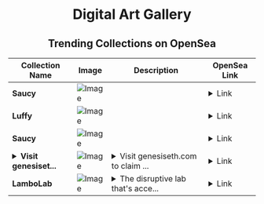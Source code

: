 <div align="center">

# Digital Art Gallery

## Trending Collections on OpenSea

| Collection Name                       | Image                                                                                     | Description                       | OpenSea Link                                                                                          |
|---------------------------------------|-------------------------------------------------------------------------------------------|-----------------------------------|--------------------------------------------------------------------------------------------------------|
| **Saucy** | ![Image](https://i.seadn.io/s/raw/files/a0c90ae8e7c3376e6cecde46cf1adece.jpg?w=500&auto=format?w=200&auto=format) |  | <details><summary>Link</summary>[Saucy](https://opensea.io/collection/saucy-27)</details> |
| **Luffy** | ![Image](https://i.seadn.io/s/raw/files/7792e2cf511cbd4695f5c572eb466dd8.jpg?w=500&auto=format?w=200&auto=format) |  | <details><summary>Link</summary>[Luffy](https://opensea.io/collection/luffy-99)</details> |
| **Saucy** | ![Image](https://i.seadn.io/s/raw/files/a0c90ae8e7c3376e6cecde46cf1adece.jpg?w=500&auto=format?w=200&auto=format) |  | <details><summary>Link</summary>[Saucy](https://opensea.io/collection/saucy-26)</details> |
| **<details><summary>Visit genesiset...</summary>Visit genesiseth.com to claim rewards</details>** | ![Image](https://i.seadn.io/s/raw/files/41d938efb2b524f9265ba87de126b153.png?w=500&auto=format?w=200&auto=format) | <details><summary>Visit genesiseth.com to claim ...</summary>Visit genesiseth.com to claim rewards</details> | <details><summary>Link</summary>[Visit genesiseth.com to claim rewards](https://opensea.io/collection/visit-genesiseth-com-to-claim-rewards-13)</details> |
| **LamboLab** | ![Image](https://i.seadn.io/s/raw/files/3bfe9a8d3d0cd4ab2c0c4867cb49c9c7.jpg?w=500&auto=format?w=200&auto=format) | <details><summary>The disruptive lab that's acce...</summary>The disruptive lab that's accelerating web3</details> | <details><summary>Link</summary>[LamboLab](https://opensea.io/collection/lambolab-2)</details> |

</div>